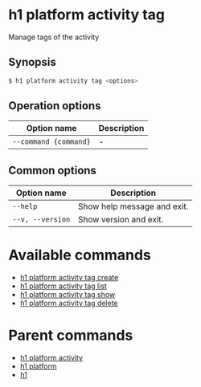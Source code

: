 
# h1 platform activity tag

Manage tags of the activity

## Synopsis

```bash
$ h1 platform activity tag <options>
```

## Operation options

| Option name               | Description |
| ------------------------- | ----------- |
| ```--command {command}``` | -           |

## Common options

| Option name          | Description                 |
| -------------------- | --------------------------- |
| ```--help```         | Show help message and exit. |
| ```--v, --version``` | Show version and exit.      |

# Available commands

* [h1 platform activity tag create](./create/README.md)
* [h1 platform activity tag list](./list/README.md)
* [h1 platform activity tag show](./show/README.md)
* [h1 platform activity tag delete](./delete/README.md)

# Parent commands

* [h1 platform activity](./../README.md)
* [h1 platform](./../../README.md)
* [h1](./../../../README.md)
